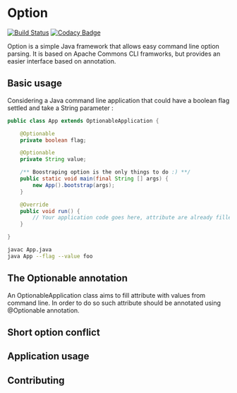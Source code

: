 # Option

[![Build Status](https://travis-ci.org/Faylixe/option.svg?branch=master)](https://travis-ci.org/Faylixe/option)
[![Codacy Badge](https://api.codacy.com/project/badge/Grade/b6ef03db876e4a3f90006ee2d3956d59)](https://www.codacy.com/app/Faylixe/option?utm_source=github.com&amp;utm_medium=referral&amp;utm_content=Faylixe/option&amp;utm_campaign=Badge_Grade)


Option is a simple Java framework that allows easy command line option parsing.
It is based on Apache Commons CLI framworks, but provides an easier interface
based on annotation.

## Basic usage

Considering a Java command line application that could have a boolean flag settled and
take a String parameter :

```java
public class App extends OptionableApplication {

	@Optionable
	private boolean flag;

	@Optionable
	private String value;

	/** Boostraping option is the only things to do :) **/
	public static void main(final String [] args) {
		new App().bootstrap(args);
	}

	@Override
	public void run() {
		// Your application code goes here, attribute are already filled.
	}

}
```

```bash
javac App.java
java App --flag --value foo
```

## The Optionable annotation

An OptionableApplication class aims to fill attribute with values from command line.
In order to do so such attribute should be annotated using @Optionable annotation.


## Short option conflict
## Application usage
## Contributing